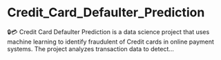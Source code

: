 # Credit_Card_Defaulter_Prediction
🔒💳 Credit Card Defaulter Prediction is a data science project that uses machine learning to identify fraudulent of Credit cards in online payment systems. The project analyzes transaction data to detect…
